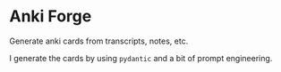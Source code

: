 # Anki Forge

Generate anki cards from transcripts, notes, etc.

I generate the cards by using `pydantic` and a bit of prompt
engineering. 
